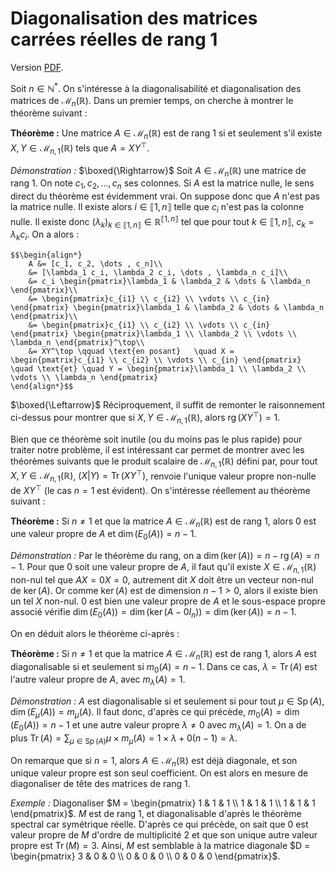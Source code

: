 # Diagonalisation des matrices carrées réelles de rang 1

Version [PDF](./diag.pdf).


Soit $n \in \mathbb{N}^*$. On s'intéresse à la diagonalisabilité et diagonalisation des matrices de $\mathcal{M}_{n}(\mathbb{R})$. Dans un premier temps, on cherche à montrer le théorème suivant :

__Théorème :__
Une matrice $A \in \mathcal{M}_{n}(\mathbb{R})$ est de rang $1$ si et seulement s'il existe $X, Y \in \mathcal{M}_{n, 1}(\mathbb{R})$ tels que $A = XY^\top$.

_Démonstration :_
$\boxed{\Rightarrow}$ Soit $A \in \mathcal{M}_{n}(\mathbb{R})$ une matrice de rang $1$. On note $c_1, c_2, \dots, c_n$ ses colonnes. Si $A$ est la matrice nulle, le sens direct du théorème est évidemment vrai. On suppose donc que $A$ n'est pas la matrice nulle. Il existe alors $i \in ⟦ 1, n ⟧$ telle que $c_i$ n'est pas la colonne nulle. Il existe donc $\left(\lambda_k\right)_{k \in ⟦ 1, n ⟧} \in \mathbb{R}^{⟦ 1, n ⟧}$ tel que pour tout $k \in ⟦ 1, n ⟧$, $c_k = \lambda_k c_i$. On a alors :
    
    $$\begin{align*}
        A &= [c_1, c_2, \dots , c_n]\\
        &= [\lambda_1 c_i, \lambda_2 c_i, \dots , \lambda_n c_i]\\
        &= c_i \begin{pmatrix}\lambda_1 & \lambda_2 & \dots & \lambda_n \end{pmatrix}\\
        &= \begin{pmatrix}c_{i1} \\ c_{i2} \\ \vdots \\ c_{in} \end{pmatrix} \begin{pmatrix}\lambda_1 & \lambda_2 & \dots & \lambda_n \end{pmatrix}\\
        &= \begin{pmatrix}c_{i1} \\ c_{i2} \\ \vdots \\ c_{in} \end{pmatrix} \begin{pmatrix}\lambda_1 \\ \lambda_2 \\ \vdots \\ \lambda_n \end{pmatrix}^\top\\
        &= XY^\top \qquad \text{en posant}   \quad X = \begin{pmatrix}c_{i1} \\ c_{i2} \\ \vdots \\ c_{in} \end{pmatrix} \quad \text{et} \quad Y = \begin{pmatrix}\lambda_1 \\ \lambda_2 \\ \vdots \\ \lambda_n \end{pmatrix}
    \end{align*}$$
$\boxed{\Leftarrow}$ Réciproquement, il suffit de remonter le raisonnement ci-dessus pour montrer que si $X, Y \in \mathcal{M}_{n, 1}(\mathbb{R})$, alors $\operatorname{rg}\left(XY^\top\right)=1$.

Bien que ce théorème soit inutile (ou du moins pas le plus rapide) pour traiter notre problème, il est intéressant car permet de montrer avec les théorèmes suivants que le produit scalaire de $\mathcal{M}_{n, 1}(\mathbb{R})$ défini par, pour tout $X, Y \in \mathcal{M}_{n, 1}(\mathbb{R})$, $(X|Y) = \operatorname{Tr}\left(XY^\top\right)$, renvoie l'unique valeur propre non-nulle de $XY^\top$ (le cas $n=1$ est évident).
On s'intéresse réellement au théorème suivant :

__Théorème :__
Si $n \neq 1$ et que la matrice $A \in \mathcal{M}_{n}(\mathbb{R})$ est de rang $1$, alors $0$ est une valeur propre de $A$ et $\dim(E_0(A)) = n-1$.

_Démonstration :_
Par le théorème du rang, on a $\dim(\ker(A)) = n - \operatorname{rg}(A) = n-1$.
Pour que $0$ soit une valeur propre de $A$, il faut qu'il existe $X \in \mathcal{M}_{n,1}(\mathbb{R})$ non-nul tel que $AX = 0X = 0$, autrement dit $X$ doit être un vecteur non-nul de $\ker(A)$. Or comme $\ker(A)$ est de dimension $n-1 > 0$, alors il existe bien un tel $X$ non-nul. $0$ est bien une valeur propre de $A$ et le sous-espace propre associé vérifie $\dim(E_0(A)) = \dim(\ker(A-0 I_n)) = \dim(\ker(A)) = n-1$.

On en déduit alors le théorème ci-après :

__Théorème :__
Si $n \neq 1$ et que la matrice $A \in \mathcal{M}_{n}(\mathbb{R})$ est de rang $1$, alors $A$ est diagonalisable si et seulement si $m_0(A) = n-1$. Dans ce cas, $\lambda = \operatorname{Tr}(A)$ est l'autre valeur propre de $A$, avec $m_\lambda(A) = 1$.

_Démonstration :_
$A$ est diagonalisable si et seulement si pour tout $\mu \in \operatorname{Sp}(A)$, $\dim(E_\mu(A)) = m_\mu(A)$. Il faut donc, d'après ce qui précède, $m_0(A) = \dim(E_0(A)) = n-1$ et une autre valeur propre $\lambda \neq 0$ avec $m_\lambda(A) = 1$. On a de plus $\displaystyle \operatorname{Tr}(A) = \sum_{\mu \in \operatorname{Sp}(A)} \mu \times m_\mu(A) = 1\times \lambda + 0(n-1) = \lambda$.

On remarque que si $n=1$, alors $A \in \mathcal{M}_{n}(\mathbb{R})$ est déjà diagonale, et son unique valeur propre est son seul coefficient. On est alors en mesure de diagonaliser de tête des matrices de rang $1$.

_Exemple :_
Diagonaliser $M = \begin{pmatrix} 1 & 1 & 1 \\ 1 & 1 & 1 \\ 1 & 1 & 1 \end{pmatrix}$.
$M$ est de rang $1$, et diagonalisable d'après le théorème spectral car symétrique réelle. D'après ce qui précède, on sait que $0$ est valeur propre de $M$ d'ordre de multiplicité $2$ et que son unique autre valeur propre est $\operatorname{Tr}(M) = 3$. Ainsi, $M$ est semblable à la matrice diagonale $D = \begin{pmatrix} 3 & 0 & 0 \\ 0 & 0 & 0 \\ 0 & 0 & 0 \end{pmatrix}$.

<!-- Configuration MathJax -->
<script>
window.MathJax = {
  tex: {
    inlineMath: [['$', '$'], ['\\(', '\\)']],
    displayMath: [['$$', '$$'], ['\\[', '\\]']]
  },
  options: {
    renderActions: {
      findScript: [10, function (doc) {
        for (const node of document.querySelectorAll('script[type^="math/tex"]')) {
          const display = !!node.type.match(/; *mode=display/);
          const math = new doc.options.MathItem(node.textContent, doc.inputJax[0], display);
          const text = document.createTextNode('');
          node.parentNode.replaceChild(text, node);
          math.start = { node: text, delim: '', n: 0 };
          math.end = { node: text, delim: '', n: 0 };
          doc.math.push(math);
        }
      }, '']
    }
  }
};
</script>
<script type="text/javascript" id="MathJax-script" async
  src="https://cdn.jsdelivr.net/npm/mathjax@3/es5/tex-mml-chtml.js">
</script>

<!-- (optionnel) Un peu de style pour centrer mieux -->
<style>
mjx-container[display="true"] {
  display: block;
  text-align: center;
  margin: 1em 0;
}
</style>
